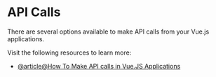 # API Calls

There are several options available to make API calls from your Vue.js applications.

Visit the following resources to learn more:

- [@article@How To Make API calls in Vue.JS Applications](https://medium.com/bb-tutorials-and-thoughts/how-to-make-api-calls-in-vue-js-applications-43e017d4dc86)
